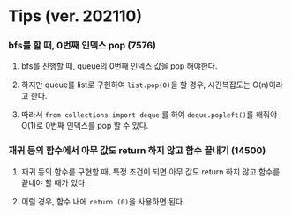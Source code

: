 # Tips (ver. 202110)

### bfs를 할 때, 0번째 인덱스 pop (7576)
1. bfs를 진행할 때, queue의 0번째 인덱스 값을 pop 해야한다.

2. 하지만 queue를 list로 구현하여 `list.pop(0)`을 할 경우, 시간복잡도는 O(n)이라고 한다.

3. 따라서 `from collections import deque` 를 하여 `deque.popleft()`를 해줘야 O(1)로 0번째 인덱스를 pop 할 수 있다.


### 재귀 등의 함수에서 아무 값도 return 하지 않고 함수 끝내기 (14500)
1. 재귀 등의 함수를 구현할 때, 특정 조건이 되면 아무 값도 return 하지 않고 함수를 끝내야 할 때가 있다.

2. 이럴 경우, 함수 내에 `return (0)`을 사용하면 된다.
